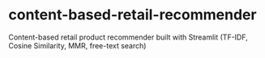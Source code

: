 # content-based-retail-recommender
Content-based retail product recommender built with Streamlit (TF-IDF, Cosine Similarity, MMR, free-text search)
